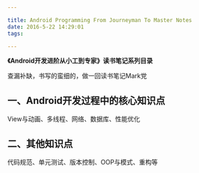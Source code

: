 ```yaml
---

title: Android Programming From Journeyman To Master Notes
date: 2016-5-22 14:29:01
tags:

---
```

**《Android开发进阶从小工到专家》读书笔记系列目录**

查漏补缺，书写的蛮细的，做一回读书笔记Mark党

## 一、Android开发过程中的核心知识点
View与动画、多线程、网络、数据库、性能优化
## 二、其他知识点
代码规范、单元测试、版本控制、OOP与模式、重构等
